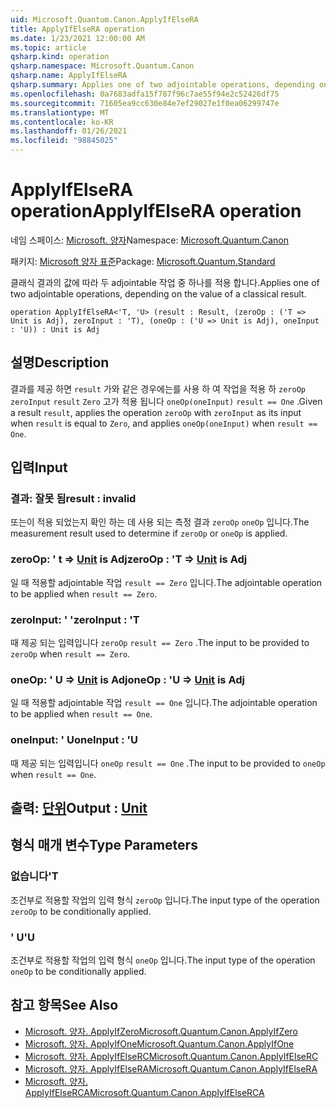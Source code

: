 ```yaml
---
uid: Microsoft.Quantum.Canon.ApplyIfElseRA
title: ApplyIfElseRA operation
ms.date: 1/23/2021 12:00:00 AM
ms.topic: article
qsharp.kind: operation
qsharp.namespace: Microsoft.Quantum.Canon
qsharp.name: ApplyIfElseRA
qsharp.summary: Applies one of two adjointable operations, depending on the value of a classical result.
ms.openlocfilehash: 0a7683adfa15f787f96c7ae55f94e2c52426df75
ms.sourcegitcommit: 71605ea9cc630e84e7ef29027e1f0ea06299747e
ms.translationtype: MT
ms.contentlocale: ko-KR
ms.lasthandoff: 01/26/2021
ms.locfileid: "98845025"
---
```

# <a name="applyifelsera-operation"></a><span data-ttu-id="fc598-102">ApplyIfElseRA operation</span><span class="sxs-lookup"><span data-stu-id="fc598-102">ApplyIfElseRA operation</span></span>

<span data-ttu-id="fc598-103">네임 스페이스: [Microsoft. 양자](xref:Microsoft.Quantum.Canon)</span><span class="sxs-lookup"><span data-stu-id="fc598-103">Namespace: [Microsoft.Quantum.Canon](xref:Microsoft.Quantum.Canon)</span></span>

<span data-ttu-id="fc598-104">패키지: [Microsoft 양자 표준](https://nuget.org/packages/Microsoft.Quantum.Standard)</span><span class="sxs-lookup"><span data-stu-id="fc598-104">Package: [Microsoft.Quantum.Standard](https://nuget.org/packages/Microsoft.Quantum.Standard)</span></span>


<span data-ttu-id="fc598-105">클래식 결과의 값에 따라 두 adjointable 작업 중 하나를 적용 합니다.</span><span class="sxs-lookup"><span data-stu-id="fc598-105">Applies one of two adjointable operations, depending on the value of a classical result.</span></span>

```qsharp
operation ApplyIfElseRA<'T, 'U> (result : Result, (zeroOp : ('T => Unit is Adj), zeroInput : 'T), (oneOp : ('U => Unit is Adj), oneInput : 'U)) : Unit is Adj
```


## <a name="description"></a><span data-ttu-id="fc598-106">설명</span><span class="sxs-lookup"><span data-stu-id="fc598-106">Description</span></span>

<span data-ttu-id="fc598-107">결과를 제공 하면 `result` 가와 같은 경우에는를 사용 하 여 작업을 적용 하 `zeroOp` `zeroInput` `result` `Zero` 고가 적용 됩니다 `oneOp(oneInput)` `result == One` .</span><span class="sxs-lookup"><span data-stu-id="fc598-107">Given a result `result`, applies the operation `zeroOp` with `zeroInput` as its input when `result` is equal to `Zero`, and applies `oneOp(oneInput)` when `result == One`.</span></span>

## <a name="input"></a><span data-ttu-id="fc598-108">입력</span><span class="sxs-lookup"><span data-stu-id="fc598-108">Input</span></span>

### <a name="result--__invalidresult__"></a><span data-ttu-id="fc598-109">결과: __잘못 <Result> 됨__</span><span class="sxs-lookup"><span data-stu-id="fc598-109">result : __invalid<Result>__</span></span>

<span data-ttu-id="fc598-110">또는이 적용 되었는지 확인 하는 데 사용 되는 측정 결과 `zeroOp` `oneOp` 입니다.</span><span class="sxs-lookup"><span data-stu-id="fc598-110">The measurement result used to determine if `zeroOp` or `oneOp` is applied.</span></span>


### <a name="zeroop--t--unit--is-adj"></a><span data-ttu-id="fc598-111">zeroOp: ' t => [Unit](xref:microsoft.quantum.lang-ref.unit)  is Adj</span><span class="sxs-lookup"><span data-stu-id="fc598-111">zeroOp : 'T => [Unit](xref:microsoft.quantum.lang-ref.unit)  is Adj</span></span>

<span data-ttu-id="fc598-112">일 때 적용할 adjointable 작업 `result == Zero` 입니다.</span><span class="sxs-lookup"><span data-stu-id="fc598-112">The adjointable operation to be applied when `result == Zero`.</span></span>


### <a name="zeroinput--t"></a><span data-ttu-id="fc598-113">zeroInput: ' '</span><span class="sxs-lookup"><span data-stu-id="fc598-113">zeroInput : 'T</span></span>

<span data-ttu-id="fc598-114">때 제공 되는 입력입니다 `zeroOp` `result == Zero` .</span><span class="sxs-lookup"><span data-stu-id="fc598-114">The input to be provided to `zeroOp` when `result == Zero`.</span></span>


### <a name="oneop--u--unit--is-adj"></a><span data-ttu-id="fc598-115">oneOp: ' U => [Unit](xref:microsoft.quantum.lang-ref.unit)  is Adj</span><span class="sxs-lookup"><span data-stu-id="fc598-115">oneOp : 'U => [Unit](xref:microsoft.quantum.lang-ref.unit)  is Adj</span></span>

<span data-ttu-id="fc598-116">일 때 적용할 adjointable 작업 `result == One` 입니다.</span><span class="sxs-lookup"><span data-stu-id="fc598-116">The adjointable operation to be applied when `result == One`.</span></span>


### <a name="oneinput--u"></a><span data-ttu-id="fc598-117">oneInput: ' U</span><span class="sxs-lookup"><span data-stu-id="fc598-117">oneInput : 'U</span></span>

<span data-ttu-id="fc598-118">때 제공 되는 입력입니다 `oneOp` `result == One` .</span><span class="sxs-lookup"><span data-stu-id="fc598-118">The input to be provided to `oneOp` when `result == One`.</span></span>



## <a name="output--unit"></a><span data-ttu-id="fc598-119">출력: [단위](xref:microsoft.quantum.lang-ref.unit)</span><span class="sxs-lookup"><span data-stu-id="fc598-119">Output : [Unit](xref:microsoft.quantum.lang-ref.unit)</span></span>



## <a name="type-parameters"></a><span data-ttu-id="fc598-120">형식 매개 변수</span><span class="sxs-lookup"><span data-stu-id="fc598-120">Type Parameters</span></span>

### <a name="t"></a><span data-ttu-id="fc598-121">없습니다</span><span class="sxs-lookup"><span data-stu-id="fc598-121">'T</span></span>

<span data-ttu-id="fc598-122">조건부로 적용할 작업의 입력 형식 `zeroOp` 입니다.</span><span class="sxs-lookup"><span data-stu-id="fc598-122">The input type of the operation `zeroOp` to be conditionally applied.</span></span>
### <a name="u"></a><span data-ttu-id="fc598-123">' U</span><span class="sxs-lookup"><span data-stu-id="fc598-123">'U</span></span>

<span data-ttu-id="fc598-124">조건부로 적용할 작업의 입력 형식 `oneOp` 입니다.</span><span class="sxs-lookup"><span data-stu-id="fc598-124">The input type of the operation `oneOp` to be conditionally applied.</span></span>

## <a name="see-also"></a><span data-ttu-id="fc598-125">참고 항목</span><span class="sxs-lookup"><span data-stu-id="fc598-125">See Also</span></span>

- [<span data-ttu-id="fc598-126">Microsoft. 양자. ApplyIfZero</span><span class="sxs-lookup"><span data-stu-id="fc598-126">Microsoft.Quantum.Canon.ApplyIfZero</span></span>](xref:Microsoft.Quantum.Canon.ApplyIfZero)
- [<span data-ttu-id="fc598-127">Microsoft. 양자. ApplyIfOne</span><span class="sxs-lookup"><span data-stu-id="fc598-127">Microsoft.Quantum.Canon.ApplyIfOne</span></span>](xref:Microsoft.Quantum.Canon.ApplyIfOne)
- [<span data-ttu-id="fc598-128">Microsoft. 양자. ApplyIfElseRC</span><span class="sxs-lookup"><span data-stu-id="fc598-128">Microsoft.Quantum.Canon.ApplyIfElseRC</span></span>](xref:Microsoft.Quantum.Canon.ApplyIfElseRC)
- [<span data-ttu-id="fc598-129">Microsoft. 양자. ApplyIfElseRA</span><span class="sxs-lookup"><span data-stu-id="fc598-129">Microsoft.Quantum.Canon.ApplyIfElseRA</span></span>](xref:Microsoft.Quantum.Canon.ApplyIfElseRA)
- [<span data-ttu-id="fc598-130">Microsoft. 양자. ApplyIfElseRCA</span><span class="sxs-lookup"><span data-stu-id="fc598-130">Microsoft.Quantum.Canon.ApplyIfElseRCA</span></span>](xref:Microsoft.Quantum.Canon.ApplyIfElseRCA)